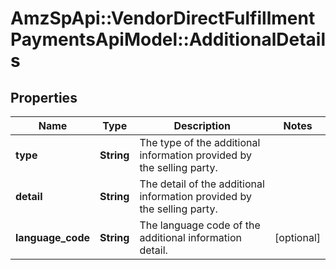 # AmzSpApi::VendorDirectFulfillmentPaymentsApiModel::AdditionalDetails

## Properties
Name | Type | Description | Notes
------------ | ------------- | ------------- | -------------
**type** | **String** | The type of the additional information provided by the selling party. | 
**detail** | **String** | The detail of the additional information provided by the selling party. | 
**language_code** | **String** | The language code of the additional information detail. | [optional] 

